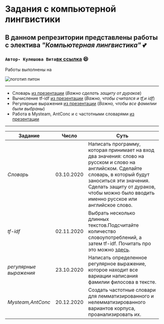 #  Задания с компьютерной лингвистики
## В данном репрезитории представлены работы с электива *"Компьютерная лингвистика"* :two_hearts:
### `Автор- Кулешова Вита`[вк ссылка](https://vk.com/kvitanciaa) :smile:

Работы выполнены на 

![логотип питон](https://linux-notes.org/wp-content/uploads/2017/04/Pereklyuchit-versiyu-python-v-UnixLinux-660x320.jpg)

---


- Словарь [из презентации](https://docs.google.com/presentation/d/1SE-vU1J9KBhN-rPIHGr5ZuhjdDnmqrsQ_whaGEp8MUE/edit#slide=id.g45011269d2_1_7)
(*Важно сделать защиту от дураков*)
- Вычисление tf-idf [из презентации](https://docs.google.com/presentation/d/1ptWdWIOh6BvuRJFR5Da__m1v9jMACJ6lDFv_c1UyG7w/edit#slide=id.g45d94c4f67_0_99)
(*Важно, чтобы считался и tf,и idf*)
- Регулярные выражения [из презентации](https://vk.com/away.php?to=https%3A%2F%2Fdocs.google.com%2Fpresentation%2Fd%2F1BMi9pottUJxXLzcnzsN5wEyGpEXyscgX0rBeowDM0Nk%2Fedit%3Fusp%3Dsharing&cc_key=)
(*Важно, чтобы все фамилии были выбраны*)
- Работа в Mysteam, AntConc и с частотными словарями [из презентации](https://docs.google.com/presentation/d/1cwq0BayV-2Ts9ZMbqcsvvsHjQg7ZtqtcV1FLnXjJ8bU/edit#slide=id.p)

---

Задание | Число | Cуть
--- | --- | ---
*Словарь* | 03.10.2020 | Написать программу, которая принимает на вход два значения: слово на русском и слово на английском. Сделайте словарь, в который будут заноситься эти значения. Сделать защиту от дураков, чтобы можно было вводить именно русское или английское слово.
*tf-idf* | 02.11.2020 | Выбрать несколько длинных текстов.Подсчитайте количество словоупотреблений, а затем tf-idf. Почитать про это можно [здесь](http://nlpx.net/archives/57).
*регулярные выражения* | 23.10.2020 | Написать определенное регулярное выражение, которое находит все вариации написания фамилии филосова в тексте. 
*Mysteam,AntConc*|20.12.2020|Создать частотные словари для лемматизированного и нелемматизированного вариантов корпуса, проанализировать их.|
